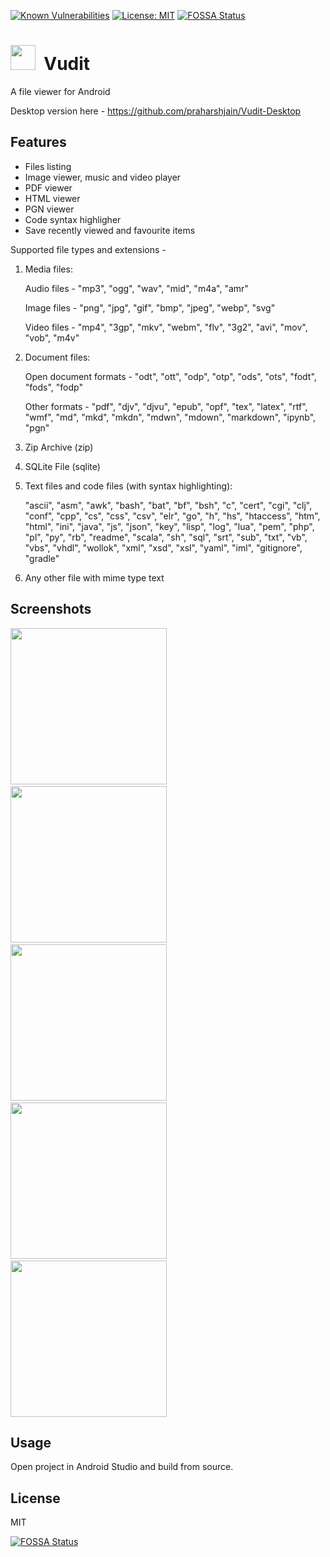 [![Known Vulnerabilities](https://snyk.io/test/github/praharshjain/Vudit/badge.svg)](https://snyk.io/test/github/praharshjain/Vudit)
[![License: MIT](https://img.shields.io/badge/License-MIT-brightgreen.svg)](https://opensource.org/licenses/MIT) 
[![FOSSA Status](https://app.fossa.io/api/projects/git%2Bgithub.com%2Fpraharshjain%2FVudit.svg?type=shield)](https://app.fossa.io/projects/git%2Bgithub.com%2Fpraharshjain%2FVudit?ref=badge_shield)


<img src="https://github.com/praharshjain/Vudit/blob/master/app/src/main/res/mipmap-xxxhdpi/ic_launcher.png" width="40">&nbsp;&nbsp;Vudit
==========
A file viewer for Android

Desktop version here - https://github.com/praharshjain/Vudit-Desktop

Features
----------------
* Files listing
* Image viewer, music and video player
* PDF viewer
* HTML viewer
* PGN viewer
* Code syntax highligher
* Save recently viewed and favourite items

Supported file types and extensions -

1. Media files:

    Audio files - "mp3", "ogg", "wav", "mid", "m4a", "amr"  
    
    Image files - "png", "jpg", "gif", "bmp", "jpeg", "webp", "svg"  
    
    Video files - "mp4", "3gp", "mkv", "webm", "flv", "3g2", "avi", "mov", "vob", "m4v"

2. Document files:
 
    Open document formats - "odt", "ott", "odp", "otp", "ods", "ots", "fodt", "fods", "fodp"

    Other formats - "pdf", "djv", "djvu", "epub", "opf", "tex", "latex", "rtf", "wmf", "md", "mkd", "mkdn", "mdwn", "mdown", "markdown", "ipynb", "pgn"
    
3. Zip Archive (zip)

4. SQLite File (sqlite)

5. Text files and code files (with syntax highlighting):
    
    "ascii", "asm", "awk", "bash", "bat", "bf", "bsh", "c", "cert", "cgi", "clj", "conf", "cpp", "cs", "css", "csv", "elr", "go", "h", "hs", "htaccess", "htm", "html", "ini", "java", "js", "json", "key", "lisp", "log", "lua", "pem", "php", "pl", "py", "rb", "readme", "scala", "sh", "sql", "srt", "sub", "txt", "vb", "vbs", "vhdl", "wollok", "xml", "xsd", "xsl", "yaml", "iml", "gitignore", "gradle"  
    
6. Any other file with mime type text

Screenshots
----------------
<img src="https://github.com/praharshjain/Vudit/blob/master/screenshots/1.png" width="250"> &nbsp;&nbsp;&nbsp;<img src="https://github.com/praharshjain/Vudit/blob/master/screenshots/2.png" width="250"> &nbsp;&nbsp;&nbsp;<img src="https://github.com/praharshjain/Vudit/blob/master/screenshots/3.png" width="250"> &nbsp;&nbsp;&nbsp;<img src="https://github.com/praharshjain/Vudit/blob/master/screenshots/4.png" width="250"> &nbsp;&nbsp;&nbsp;<img src="https://github.com/praharshjain/Vudit/blob/master/screenshots/5.png" width="250">

Usage
----------------
Open project in Android Studio and build from source.

License
----------------
MIT

[![FOSSA Status](https://app.fossa.io/api/projects/git%2Bgithub.com%2Fpraharshjain%2FVudit.svg?type=large)](https://app.fossa.io/projects/git%2Bgithub.com%2Fpraharshjain%2FVudit?ref=badge_large)
